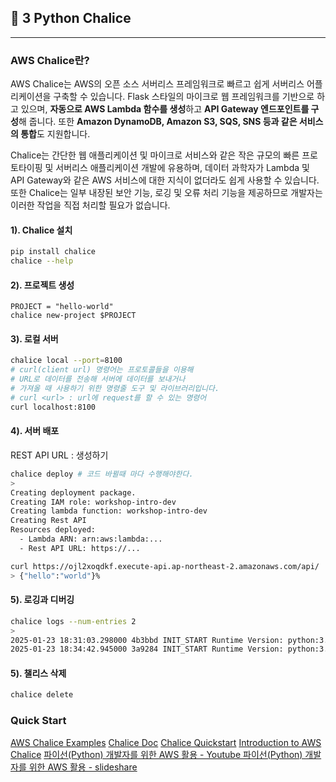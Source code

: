 ## 🍷 3  Python Chalice

---

### AWS Chalice란?
AWS Chalice는 AWS의 오픈 소스 서버리스 프레임워크로 빠르고 쉽게 서버리스 어플리케이션을 구축할 수 있습니다. Flask 스타일의 마이크로 웹 프레임워크를 기반으로 하고 있으며, **자동으로 AWS Lambda 함수를 생성**하고 **API Gateway 엔드포인트를 구성**해 줍니다. 또한 **Amazon DynamoDB, Amazon S3, SQS, SNS 등과 같은 서비스의 통합**도 지원합니다.

Chalice는 간단한 웹 애플리케이션 및 마이크로 서비스와 같은 작은 규모의 빠른 프로토타이핑 및 서버리스 애플리케이션 개발에 유용하며, 데이터 과학자가 Lambda 및 API Gateway와 같은 AWS 서비스에 대한 지식이 없더라도 쉽게 사용할 수 있습니다. 또한 Chalice는 일부 내장된 보안 기능, 로깅 및 오류 처리 기능을 제공하므로 개발자는 이러한 작업을 직접 처리할 필요가 없습니다.


#### 1). Chalice 설치
```bash
pip install chalice
chalice --help
```
#### 2). 프로젝트 생성
```shell
PROJECT = "hello-world"
chalice new-project $PROJECT
```

#### 3). 로컬 서버 
```bash
chalice local --port=8100
# curl(client url) 명령어는 프로토콜들을 이용해 
# URL로 데이터를 전송해 서버에 데이터를 보내거나 
# 가져올 때 사용하기 위한 명령줄 도구 및 라이브러리입니다.
# curl <url> : url에 request를 할 수 있는 명령어
curl localhost:8100
```

#### 4). 서버 배포
REST API URL : 생성하기
```bash
chalice deploy # 코드 바뀔때 마다 수행해야한다.
> 
Creating deployment package.
Creating IAM role: workshop-intro-dev
Creating lambda function: workshop-intro-dev
Creating Rest API
Resources deployed:
  - Lambda ARN: arn:aws:lambda:...  
  - Rest API URL: https://...

curl https://ojl2xoqdkf.execute-api.ap-northeast-2.amazonaws.com/api/
> {"hello":"world"}%    
```

#### 5). 로깅과 디버깅
```bash
chalice logs --num-entries 2
> 
2025-01-23 18:31:03.298000 4b3bbd INIT_START Runtime Version: python:3.12.v38   Runtime Version ARN: arn:aws:...
2025-01-23 18:34:42.945000 3a9284 INIT_START Runtime Version: python:3.12.v38   Runtime Version ARN: arn:aws:...
```

#### 5). 챌리스 삭제
```bash
chalice delete
```

### Quick Start
[AWS Chalice Examples](https://github.com/daekeun-ml/aws-chalice-examples/tree/main)
[Chalice Doc](https://aws.github.io/chalice/)
[Chalice Quickstart](https://aws.github.io/chalice/quickstart.html)
[Introduction to AWS Chalice](https://chalice-workshop.readthedocs.io/en/latest/todo-app/part1/00-intro-chalice.html)
[파이선(Python) 개발자를 위한 AWS 활용 - Youtube ](https://www.youtube.com/watch?v=0rkRvEr9RMk)
[파이선(Python) 개발자를 위한 AWS 활용 - slideshare](https://www.slideshare.net/awskorea/recap2016-1pythononaws)
